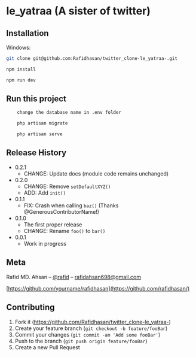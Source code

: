 # le_yatraa (A sister of twitter)


## Installation

Windows:

```sh
git clone git@github.com:Rafidhasan/twitter_clone-le_yatraa-.git
```

```sh
npm install
```

```sh
npm run dev
```

## Run this project

```sh
    change the database name in .env folder
```

```sh
    php artisan migrate
```

```sh
    php artisan serve
```

## Release History

* 0.2.1
    * CHANGE: Update docs (module code remains unchanged)
* 0.2.0
    * CHANGE: Remove `setDefaultXYZ()`
    * ADD: Add `init()`
* 0.1.1
    * FIX: Crash when calling `baz()` (Thanks @GenerousContributorName!)
* 0.1.0
    * The first proper release
    * CHANGE: Rename `foo()` to `bar()`
* 0.0.1
    * Work in progress

## Meta

Rafid MD. Ahsan – [@rafid](https://twitter.com/RafidSera) – rafidahsan698@gmail.com

[https://github.com/yourname/rafidhasan](https://github.com/rafidhasan/)

## Contributing

1. Fork it (<https://github.com/Rafidhasan/twitter_clone-le_yatraa->)
2. Create your feature branch (`git checkout -b feature/fooBar`)
3. Commit your changes (`git commit -am 'Add some fooBar'`)
4. Push to the branch (`git push origin feature/fooBar`)
5. Create a new Pull Request

